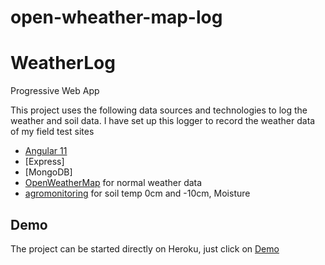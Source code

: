 # open-wheather-map-log
# WeatherLog

Progressive Web App

This project uses the following data sources and technologies to log the weather and soil data.
I have set up this logger to record the weather data of my field test sites

  * [Angular 11](https://angular.io/)
  * [Express]
  * [MongoDB]
  * [OpenWeatherMap](https://openweathermap.org/) for normal weather data
  * [agromonitoring](https://agromonitoring.com/)  for soil temp 0cm and -10cm, Moisture


## Demo

The project can be started directly on Heroku, just click on [Demo]()


